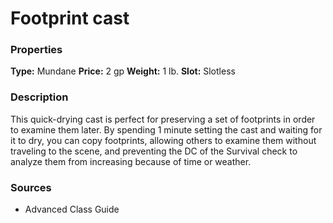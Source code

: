 ﻿---
Title: "Footprint cast"
Type: "Mundane"
Price: "2 gp"
Weight: "1 lb."
Slot: "Slotless"
Description: |
  "This quick-drying cast is perfect for preserving a set of footprints in order to examine them later. By spending 1 minute setting the cast and waiting for it to dry, you can copy footprints, allowing others to examine them without traveling to the scene, and preventing the DC of the Survival check to analyze them from increasing because of time or weather."
Sources: "['Advanced Class Guide']"
---

# Footprint cast

### Properties

**Type:** Mundane **Price:** 2 gp **Weight:** 1 lb. **Slot:** Slotless

### Description

This quick-drying cast is perfect for preserving a set of footprints in order to examine them later. By spending 1 minute setting the cast and waiting for it to dry, you can copy footprints, allowing others to examine them without traveling to the scene, and preventing the DC of the Survival check to analyze them from increasing because of time or weather.

### Sources

* Advanced Class Guide